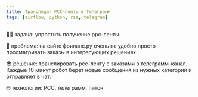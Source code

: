 ```yaml
---
title: Трансляция РСС-ленты в Телеграмм
tags: [airflow, python, rss, telegram]
---
```


👨‍🏫 задача: упростить получение ррс-ленты.

🤕 проблема: на сайте фриланс.ру очень не удобно просто просматривать заказы в интересующих решениях.

😎 решение: транслировать рсс-ленту с заказами в телеграмм-канал. Каждые 10 минут робот берет новые сообщения из нужных категорий и отправляет в чат.

🤓 технологии: РСС, телеграмм, питон


